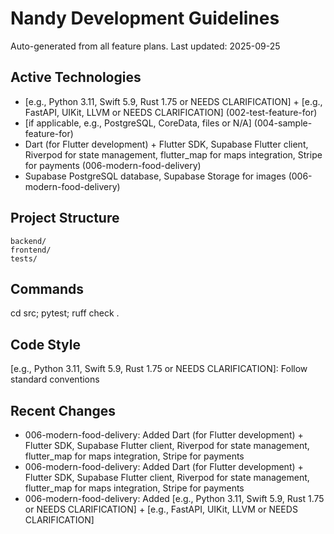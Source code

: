 # Nandy Development Guidelines

Auto-generated from all feature plans. Last updated: 2025-09-25

## Active Technologies
- [e.g., Python 3.11, Swift 5.9, Rust 1.75 or NEEDS CLARIFICATION] + [e.g., FastAPI, UIKit, LLVM or NEEDS CLARIFICATION] (002-test-feature-for)
- [if applicable, e.g., PostgreSQL, CoreData, files or N/A] (004-sample-feature-for)
- Dart (for Flutter development) + Flutter SDK, Supabase Flutter client, Riverpod for state management, flutter_map for maps integration, Stripe for payments (006-modern-food-delivery)
- Supabase PostgreSQL database, Supabase Storage for images (006-modern-food-delivery)

## Project Structure
```
backend/
frontend/
tests/
```

## Commands
cd src; pytest; ruff check .

## Code Style
[e.g., Python 3.11, Swift 5.9, Rust 1.75 or NEEDS CLARIFICATION]: Follow standard conventions

## Recent Changes
- 006-modern-food-delivery: Added Dart (for Flutter development) + Flutter SDK, Supabase Flutter client, Riverpod for state management, flutter_map for maps integration, Stripe for payments
- 006-modern-food-delivery: Added Dart (for Flutter development) + Flutter SDK, Supabase Flutter client, Riverpod for state management, flutter_map for maps integration, Stripe for payments
- 006-modern-food-delivery: Added [e.g., Python 3.11, Swift 5.9, Rust 1.75 or NEEDS CLARIFICATION] + [e.g., FastAPI, UIKit, LLVM or NEEDS CLARIFICATION]

<!-- MANUAL ADDITIONS START -->
<!-- MANUAL ADDITIONS END -->
